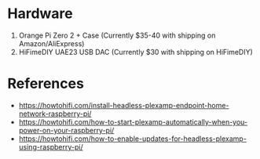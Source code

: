 # Hardware

1. Orange Pi Zero 2 + Case (Currently $35-40 with shipping on Amazon/AliExpress)
2. HiFimeDIY UAE23 USB DAC (Currently $30 with shipping on HiFimeDIY)

# References
- https://howtohifi.com/install-headless-plexamp-endpoint-home-network-raspberry-pi/
- https://howtohifi.com/how-to-start-plexamp-automatically-when-you-power-on-your-raspberry-pi/
- https://howtohifi.com/how-to-enable-updates-for-headless-plexamp-using-raspberry-pi/